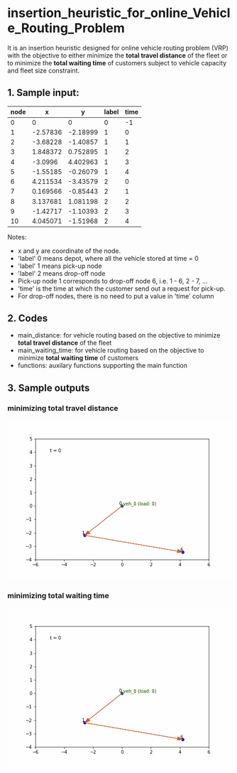 # insertion_heuristic_for_online_Vehicle_Routing_Problem
It is an insertion heuristic designed for online vehicle routing problem (VRP) with the objective to either minimize the **total travel distance** of the fleet or to minimize the **total waiting time** of customers subject to vehicle capacity and fleet size constraint.

## 1. Sample input:

| node | x | y | label | time |
| --- | --- | --- | --- | --- |
| 0 | 0 | 0 | 0 | -1 |
| 1 | -2.57836 | -2.18999 | 1 | 0 |
| 2 | -3.68228 | -1.40857 | 1 | 1 |
| 3 | 1.848372 | 0.752895 | 1 | 2 |
| 4 | -3.0996 | 4.402963 | 1 | 3 |
| 5 | -1.55185 | -0.26079 | 1 | 4 |
| 6 | 4.211534 | -3.43579 | 2 | 0 |
| 7 | 0.169566 | -0.85443 | 2 | 1 |
| 8 | 3.137681 | 1.081198 | 2 | 2 |
| 9 | -1.42717 | -1.10393 | 2 | 3 |
| 10 | 4.045071 | -1.51968 | 2 | 4 |

Notes:
- x and y are coordinate of the node.
- 'label' 0 means depot, where all the vehicle stored at time = 0
- 'label' 1 means pick-up node
- 'label' 2 means drop-off node
- Pick-up node 1 corresponds to drop-off node 6, i.e. 1 - 6, 2 - 7, ...
- 'time' is the time at which the customer send out a request for pick-up. 
- For drop-off nodes, there is no need to put a value in 'time' column

## 2. Codes
- main_distance: for vehicle routing based on the objective to minimize **total travel distance** of the fleet
- main_waiting_time: for vehicle routing based on the objective to minimize **total waiting time** of customers
- functions: auxilary functions supporting the main function

## 3. Sample outputs
### minimizing total travel distance
![vrp_min_distance.gif](img/vrp_min_distance.gif?raw=true "Minimizing total travel distance")
### minimizing total waiting time
![vrp_min_waiting_time.gif](img/vrp_min_waiting_time.gif?raw=true "Minimizing total waiting time")

